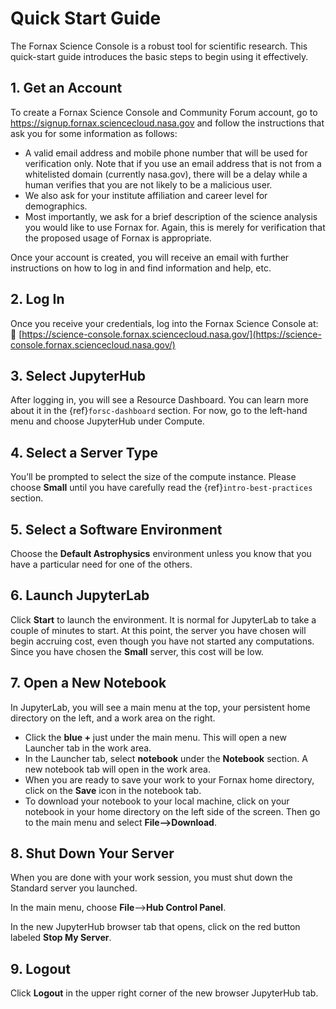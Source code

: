 # Quick Start Guide

The Fornax Science Console is a robust tool for scientific research.
This quick-start guide introduces the basic steps to begin using it effectively.

## 1. Get an Account

To create a Fornax Science Console and Community Forum account, go to https://signup.fornax.sciencecloud.nasa.gov and follow the instructions that ask you for some information as follows:

-   A valid email address and mobile phone number that will be used for verification only.
    Note that if you use an email address that is not from a whitelisted domain (currently nasa.gov), there will be a delay while a human verifies that you are not likely to be a malicious user.
-   We also ask for your institute affiliation and career level for demographics.
-   Most importantly, we ask for a brief description of the science analysis you would like to use Fornax for.
    Again, this is merely for verification that the proposed usage of Fornax is appropriate.

Once your account is created, you will receive an email with further instructions on how to log in and find information and help, etc.

## 2. Log In

Once you receive your credentials, log into the Fornax Science Console at:
🔗 [https://science-console.fornax.sciencecloud.nasa.gov/](https://science-console.fornax.sciencecloud.nasa.gov/)

## 3. Select JupyterHub

After logging in, you will see a Resource Dashboard.
You can learn more about it in the {ref}`forsc-dashboard` section.
For now, go to the left-hand menu and choose JupyterHub under Compute.

## 4. Select a Server Type

You’ll be prompted to select the size of the compute instance.
Please choose **Small** until you have carefully read the {ref}`intro-best-practices` section.

## 5. Select a Software Environment

Choose the **Default Astrophysics** environment unless you know that you have a particular need for one of the others.

## 6. Launch JupyterLab

Click **Start** to launch the environment.
It is normal for JupyterLab to take a couple of minutes to start.
At this point, the server you have chosen will begin accruing cost, even though you have not started any computations.
Since you have chosen the **Small** server, this cost will be low.

## 7. Open a New Notebook

In JupyterLab, you will see a main menu at the top, your persistent home directory on the left, and a work area on the right.

-   Click the **blue +** just under the main menu.
    This will open a new Launcher tab in the work area.
-   In the Launcher tab, select **notebook** under the **Notebook** section.
    A new notebook tab will open in the work area.
-   When you are ready to save your work to your Fornax home directory, click on the **Save** icon in the notebook tab.
-   To download your notebook to your local machine, click on your notebook in your home directory on the left side of the screen.
    Then go to the main menu and select **File-->Download**.

## 8. Shut Down Your Server

When you are done with your work session, you must shut down the Standard server you launched.

In the main menu, choose **File**-->**Hub Control Panel**.

In the new JupyterHub browser tab that opens, click on the red button labeled **Stop My Server**.

## 9. Logout

Click **Logout** in the upper right corner of the new browser JupyterHub tab.
